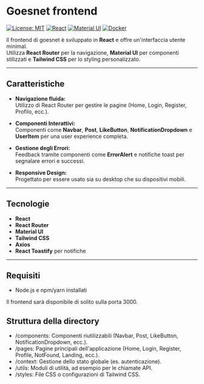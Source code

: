 # Goesnet frontend

[![License: MIT](https://img.shields.io/badge/License-MIT-yellow.svg)](LICENSE)
[![React](https://img.shields.io/badge/React-17+-blue.svg)](https://reactjs.org)
[![Material UI](https://img.shields.io/badge/Material%20UI-v5-blue.svg)](https://mui.com)
[![Docker](https://img.shields.io/badge/Docker-ready-blue.svg)](https://www.docker.com)

Il frontend di goesnet è sviluppato in **React** e offre un'interfaccia utente minimal.  
Utilizza **React Router** per la navigazione, **Material UI** per componenti stilizzati e **Tailwind CSS** per lo styling personalizzato.

---

## Caratteristiche

- **Navigazione fluida:**  
  Utilizzo di React Router per gestire le pagine (Home, Login, Register, Profilo, ecc.).

- **Componenti Interattivi:**  
  Componenti come **Navbar**, **Post**, **LikeButton**, **NotificationDropdown** e **UserItem** per una user experience completa.

- **Gestione degli Errori:**  
  Feedback tramite componenti come **ErrorAlert** e notifiche toast per segnalare errori e successi.

- **Responsive Design:**  
  Progettato per essere usato sia su desktop che su dispositivi mobili.

---

## Tecnologie

- **React**
- **React Router**
- **Material UI**
- **Tailwind CSS**
- **Axios** 
- **React Toastify** per notifiche

---

## Requisiti

- Node.js e npm/yarn installati

Il frontend sarà disponibile di solito sulla porta 3000.

## Struttura della directory
- /components: Componenti riutilizzabili (Navbar, Post, LikeButton, NotificationDropdown, ecc.).
- /pages: Pagine principali dell'applicazione (Home, Login, Register, Profile, NotFound, Landing, ecc.).
- /context: Gestione dello stato globale (es. autenticazione).
- /utils: Moduli di utilità, ad esempio per le chiamate API.
- /styles: File CSS o configurazioni di Tailwind CSS.


